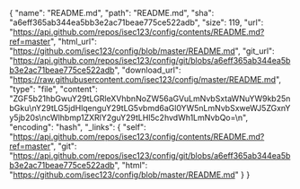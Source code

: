 {
  "name": "README.md",
  "path": "README.md",
  "sha": "a6eff365ab344ea5bb3e2ac71beae775ce522adb",
  "size": 119,
  "url": "https://api.github.com/repos/isec123/config/contents/README.md?ref=master",
  "html_url": "https://github.com/isec123/config/blob/master/README.md",
  "git_url": "https://api.github.com/repos/isec123/config/git/blobs/a6eff365ab344ea5bb3e2ac71beae775ce522adb",
  "download_url": "https://raw.githubusercontent.com/isec123/config/master/README.md",
  "type": "file",
  "content": "ZGF5b21hbGwuY29tLGRleXVhbnNoZW56aGVuLmNvbSxtaWNuYW9kb25nbGku\nY29tLG5jdHlqenguY29tLG5vbmd6aGl0YW5nLmNvbSxweWJ5ZGxnYy5jb20s\ncWlhbmp1ZXRlY2guY29tLHl5c2hvdWh1LmNvbQo=\n",
  "encoding": "hash",
  "_links": {
    "self": "https://api.github.com/repos/isec123/config/contents/README.md?ref=master",
    "git": "https://api.github.com/repos/isec123/config/git/blobs/a6eff365ab344ea5bb3e2ac71beae775ce522adb",
    "html": "https://github.com/isec123/config/blob/master/README.md"
  }
}
